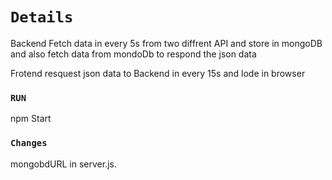 # `Details`

Backend Fetch data in every 5s from two diffrent API and store in mongoDB and also fetch data from mondoDb to respond the json data

Frotend resquest json data to Backend in every 15s and lode in browser

### `RUN`

npm Start

### `Changes`

mongobdURL in server.js.
